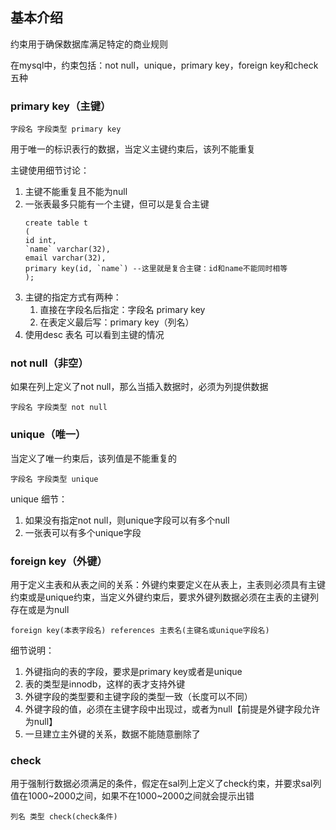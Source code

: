 ## 基本介绍

约束用于确保数据库满足特定的商业规则

在mysql中，约束包括：not null，unique，primary key，foreign key和check五种

### primary key（主键）

```mysql
字段名 字段类型 primary key
```

用于唯一的标识表行的数据，当定义主键约束后，该列不能重复

主键使用细节讨论：

1. 主键不能重复且不能为null
2. 一张表最多只能有一个主键，但可以是复合主键
   ```mysql
   create table t
   (
   id int, 
   `name` varchar(32),
   email varchar(32),
   primary key(id, `name`) --这里就是复合主键：id和name不能同时相等
   );
   ```
3. 主键的指定方式有两种：
   1. 直接在字段名后指定：字段名 primary key
   2. 在表定义最后写：primary key（列名）
4. 使用desc 表名 可以看到主键的情况

### not null（非空）

如果在列上定义了not null，那么当插入数据时，必须为列提供数据

```mysql
字段名 字段类型 not null
```

### unique（唯一）

当定义了唯一约束后，该列值是不能重复的

```mysql
字段名 字段类型 unique
```

unique 细节：

1. 如果没有指定not null，则unique字段可以有多个null
2. 一张表可以有多个unique字段

### foreign key（外键）

用于定义主表和从表之间的关系：外键约束要定义在从表上，主表则必须具有主键约束或是unique约束，当定义外键约束后，要求外键列数据必须在主表的主键列存在或是为null

```mysql
foreign key(本表字段名) references 主表名(主键名或unique字段名)
```

细节说明：

1. 外键指向的表的字段，要求是primary key或者是unique
2. 表的类型是innodb，这样的表才支持外键
3. 外键字段的类型要和主键字段的类型一致（长度可以不同）
4. 外键字段的值，必须在主键字段中出现过，或者为null【前提是外键字段允许为null】
5. 一旦建立主外键的关系，数据不能随意删除了

### check

用于强制行数据必须满足的条件，假定在sal列上定义了check约束，并要求sal列值在1000~2000之间，如果不在1000~2000之间就会提示出错

```mysql
列名 类型 check(check条件)
```
